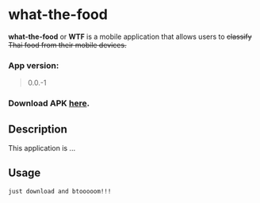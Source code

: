 # what-the-food

**what-the-food** or **WTF** is a mobile application that allows users to ~~classify Thai food from their mobile devices.~~
### App version:
> 0.0.-1
### Download APK [here](https://github.com/paleumm/what-the-food/raw/wtf-andriod-app/wtf_app/app/release/app-release.apk).

## Description

This application is ...

## Usage

```
just download and btooooom!!!
```

